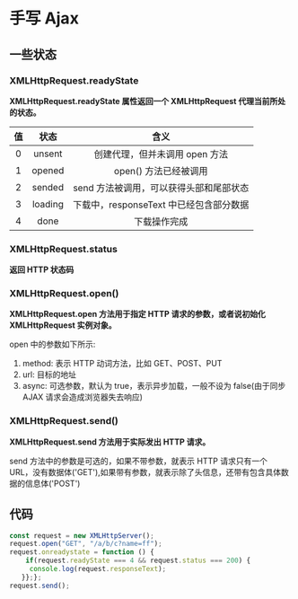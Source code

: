 # 手写 Ajax

## 一些状态

### XMLHttpRequest.readyState

**XMLHttpRequest.readyState 属性返回一个 XMLHttpRequest 代理当前所处的状态。**

| 值  |  状态   |                  含义                   |
| :-: | :-----: | :-------------------------------------: |
|  0  | unsent  |     创建代理，但并未调用 open 方法      |
|  1  | opened  |          open() 方法已经被调用          |
|  2  | sended  | send 方法被调用，可以获得头部和尾部状态 |
|  3  | loading | 下载中，responseText 中已经包含部分数据 |
|  4  |  done   |              下载操作完成               |

### XMLHttpRequest.status

**返回 HTTP 状态码**

### XMLHttpRequest.open()

**XMLHttpRequest.open 方法用于指定 HTTP 请求的参数，或者说初始化 XMLHttpRequest 实例对象。**

open 中的参数如下所示:

1. method: 表示 HTTP 动词方法，比如 GET、POST、PUT
2. url: 目标的地址
3. async: 可选参数，默认为 true，表示异步加载，一般不设为 false(由于同步 AJAX 请求会造成浏览器失去响应)

### XMLHttpRequest.send()

**XMLHttpRequest.send 方法用于实际发出 HTTP 请求。**

send 方法中的参数是可选的，如果不带参数，就表示 HTTP 请求只有一个 URL，没有数据体('GET'),如果带有参数，就表示除了头信息，还带有包含具体数据的信息体('POST')

## 代码

```js
const request = new XMLHttpServer();
request.open("GET", "/a/b/c?name=ff");
request.onreadystate = function () {
    if(request.readyState === 4 && request.status === 200) {
     console.log(request.responseText);
   }};};
request.send();
```
